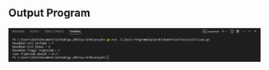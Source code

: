 ## Output Program
![Prioritas1-1.](\2_Basic-Programming\Screenshoot\prioritas1-1.png "Output program")
